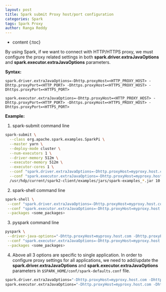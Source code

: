 ```yaml
---
layout: post
title: Spark submit Proxy host/port configuration
categories: Spark
tags: Spark Proxy
author: Ranga Reddy
---
```


* content
{:toc}

By using Spark, if we want to connect with HTTP/HTTPS proxy, we must configure the proxy related settings in both **spark.driver.extraJavaOptions** and **spark.executor.extraJavaOptions** parameters.

**Syntax:**

`spark.driver.extraJavaOptions=-Dhttp.proxyHost=<HTTP_PROXY_HOST> -Dhttp.proxyPort=<HTTP_PORT> -Dhttps.proxyHost=<HTTPS_PROXY_HOST> -Dhttps.proxyPort=<HTTPS_PORT>`

`spark.executor.extraJavaOptions=-Dhttp.proxyHost=<HTTP_PROXY_HOST> -Dhttp.proxyPort=<HTTP_PORT> -Dhttps.proxyHost=<HTTPS_PROXY_HOST> -Dhttps.proxyPort=<HTTPS_PORT>`

**Example:**

1) spark-submit command line

```sh
spark-submit \
  --class org.apache.spark.examples.SparkPi \
  --master yarn \
  --deploy-mode cluster \
  --num-executors 1 \
  --driver-memory 512m \
  --executor-memory 512m \
  --executor-cores 1 \
  --conf "spark.driver.extraJavaOptions=-Dhttp.proxyHost=myproxy.host.com -Dhttp.proxyPort=8080 -Dhttps.proxyHost=myproxy.host.com -Dhttps.proxyPort=8443" \
  --conf "spark.executor.extraJavaOptions=-Dhttp.proxyHost=myproxy.host.com -Dhttp.proxyPort=8080 -Dhttps.proxyHost=myproxy.host.com -Dhttps.proxyPort=8443" \
  /usr/hdp/current/spark2-client/examples/jars/spark-examples_*.jar 10
```

2) spark-shell command line

```sh
spark-shell \
 --conf "spark.driver.extraJavaOptions=-Dhttp.proxyHost=myproxy.host.com -Dhttp.proxyPort=8080 -Dhttps.proxyHost=myproxy.host.com -Dhttps.proxyPort=8443" \
 --conf "spark.executor.extraJavaOptions=-Dhttp.proxyHost=myproxy.host.com -Dhttp.proxyPort=8080 -Dhttps.proxyHost=myproxy.host.com -Dhttps.proxyPort=8443" \
 --packages <some_packages>
```

3) pyspark command line

```sh
pyspark \
 --driver-java-options="-Dhttp.proxyHost=myproxy.host.com -Dhttp.proxyPort=8080 -Dhttps.proxyHost=myproxy.host.com -Dhttps.proxyPort=8443" \
 --conf "spark.executor.extraJavaOptions=-Dhttp.proxyHost=myproxy.host.com -Dhttp.proxyPort=8080 -Dhttps.proxyHost=myproxy.host.com -Dhttps.proxyPort=8443" \
 --packages <some_packages>
```

4) Above all 3 options are specific to single application. In order to configure proxy settings for all applications, we need to add/update the **spark.driver.extraJavaOptions** and **spark.executor.extraJavaOptions** parameters in `$SPARK_HOME/conf/spark-defaults.conf` file.

```sh
spark.driver.extraJavaOptions="-Dhttp.proxyHost=myproxy.host.com -Dhttp.proxyPort=8080 -Dhttps.proxyHost=myproxy.host.com -Dhttps.proxyPort=8443"
spark.executor.extraJavaOptions="-Dhttp.proxyHost=myproxy.host.com -Dhttp.proxyPort=8080 -Dhttps.proxyHost=myproxy.host.com -Dhttps.proxyPort=8443"
```
